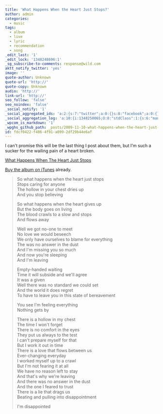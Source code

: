 ```yaml
---
title: 'What Happens When the Heart Just Stops?'
author: admin
categories:
  - music
tags:
  - album
  - live
  - lyric
  - recommendation
  - song
_edit_last: '1'
_edit_lock: '1348248696:1'
_sg_subscribe-to-comments: response@wild.com
aktt_notify_twitter: 'yes'
image: ''
quote-author: Unknown
quote-url: 'http://'
quote-copy: Unknown
audio: 'http://'
link-url: 'http://'
seo_follow: 'false'
seo_noindex: 'false'
_social_notify: '1'
_social_aggregated_ids: 'a:2:{s:7:"twitter";a:0:{}s:8:"facebook";a:0:{}}'
_social_aggregation_log: 'a:10:{i:1348250065;O:8:"stdClass":1:{s:6:"manual";s:0:"";}i:1348251893;O:8:"stdClass":1:{s:6:"manual";s:0:"";}i:1348255523;O:8:"stdClass":1:{s:6:"manual";s:0:"";}i:1348259960;O:8:"stdClass":1:{s:6:"manual";s:0:"";}i:1348267170;O:8:"stdClass":1:{s:6:"manual";s:0:"";}i:1348281653;O:8:"stdClass":1:{s:6:"manual";s:0:"";}i:1348311307;O:8:"stdClass":1:{s:6:"manual";s:0:"";}i:1348354520;O:8:"stdClass":1:{s:6:"manual";s:0:"";}i:1348441789;O:8:"stdClass":1:{s:6:"manual";s:0:"";}i:1348615565;O:8:"stdClass":1:{s:6:"manual";s:0:"";}}'
_wpcom_is_markdown: '1'
_wpghs_github_path: _posts/2009-11-10-what-happens-when-the-heart-just-stops.md
id: fdcf0422-f486-4f91-a099-2df29b44e6af
---
```

<p>I can't promise this will be the last thing I post about them, but I'm such a sucker for the wailing pain of a heart broken.</p>
<p><a href='https://chrisenns.com/wp-content/uploads/2009/11/What-Happens-When-The-Heart-Just-Stops1.mp3' class="wpaudio" >What Happens When The Heart Just Stops</a></p>
<p><a href="http://click.linksynergy.com/fs-bin/stat?id=6PFrOqNV4B8&offerid=146261&type=3&subid=0&tmpid=1826&RD_PARM1=http%253A%252F%252Fitunes.apple.com%252Fca%252Falbum%252Fstrict-joy-deluxe-edition%252Fid334528009%253Fuo%253D4%2526partnerId%253D30" target="itunes_store">Buy the album on iTunes</a> already.</p>
<blockquote><p>So what happens when the heart just stops<br />
Stops caring for anyone<br />
The hollow in your chest dries up<br />
And you stop believing</p>
<p>So what happens when the heart gives up<br />
But the body goes on living<br />
The blood crawls to a slow and stops<br />
And flows away</p>
<p>Well we got no-one to meet<br />
No love we would beseech<br />
We only have ourselves to blame for everything<br />
The was no answer in the dust<br />
And I'm missing you so much<br />
And now you're sleeping<br />
And I'm leaving</p>
<p>Empty-handed waiting<br />
Time it will subside and we'll agree<br />
It was a given<br />
Well there was no standard we could set<br />
And the world it does regret<br />
To have to leave you in this state of bereavement</p>
<p>You see I'm feeling everything<br />
Nothing gets by</p>
<p>There is a hollow in my chest<br />
The time I won't forget<br />
There is no comfort in the eyes<br />
They put us always to the test<br />
I can't prepare myself for that<br />
But I work it out in time<br />
There is a love that flows between us<br />
Ever-changing everyday<br />
I worked myself up to a crawl<br />
But I'm not fearing it at all<br />
We have no reason left to stay<br />
And that's why we're leaving<br />
And there was no answer in the dust<br />
And the one I feared to trust<br />
There is a lie that drags us<br />
Beating and pulling into disappointment</p>
<p>I'm disappointed</p></blockquote>
